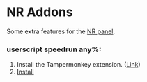 # NR Addons
Some extra features for the [NR panel](nightriderz.world).
### userscript speedrun any%:
1. Install the Tampermonkey extension. ([Link](https://www.tampermonkey.net))
2. [Install](https://github.com/k3rielit/scripts/raw/main/nr_addons/nr_livemap.user.js)

